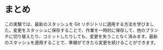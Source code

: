 # まとめ

この実験では、最新のスタッシュを Git リポジトリに適用する方法を学びました。変更をスタッシュに保存することで、作業を一時的に保存して、他のブランチに切り替えたり、コミットしたりしても、変更を失うことなく済みます。最新のスタッシュを適用することで、準備ができたら変更を続けることができます。
